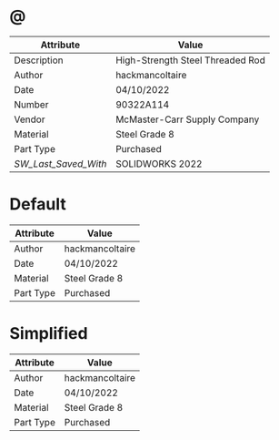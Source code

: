 # @
| Attribute | Value |
| ---  | ---     |
| Description | High-Strength Steel Threaded Rod |
| Author | hackmancoltaire |
| Date | 04/10/2022 |
| Number | 90322A114 |
| Vendor | McMaster-Carr Supply Company |
| Material | Steel Grade 8 |
| Part Type | Purchased |
| _SW_Last_Saved_With_ | SOLIDWORKS 2022 |
# Default
| Attribute | Value |
| ---  | ---     |
| Author | hackmancoltaire |
| Date | 04/10/2022 |
| Material | Steel Grade 8 |
| Part Type | Purchased |
# Simplified
| Attribute | Value |
| ---  | ---     |
| Author | hackmancoltaire |
| Date | 04/10/2022 |
| Material | Steel Grade 8 |
| Part Type | Purchased |

